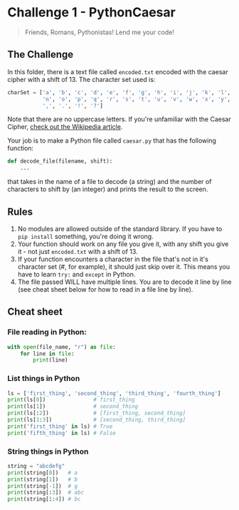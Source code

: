 # Challenge 1 - PythonCaesar
> Friends, Romans, Pythonistas! Lend me your code!

## The Challenge
In this folder, there is a text file called `encoded.txt` encoded with the caesar cipher with a shift of 13. The character set used is:
```python
charSet = ['a', 'b', 'c', 'd', 'e', 'f', 'g', 'h', 'i', 'j', 'k', 'l', 'm',
           'n', 'o', 'p', 'q', 'r', 's', 't', 'u', 'v', 'w', 'x', 'y', 'z',
           ',', '.', '!', '?']
```
Note that there are no uppercase letters. If you're unfamiliar with the Caesar Cipher, [check out the Wikipedia article](https://en.wikipedia.org/wiki/Caesar_cipher).

Your job is to make a Python file called `caesar.py` that has the following function:
```python
def decode_file(filename, shift):
    ...
```
that takes in the name of a file to decode (a string) and the number of characters to shift by (an integer) and prints the result to the screen.

## Rules
1. No modules are allowed outside of the standard library. If you have to `pip install` something, you're doing it wrong.
2. Your function should work on any file you give it, with any shift you give it - not just `encoded.txt` with a shift of 13.
3. If your function encounters a character in the file that's not in it's character set (#, for example), it should just skip over it. This means you have to learn `try:` and `except` in Python.
4. The file passed WILL have multiple lines. You are to decode it line by line (see cheat sheet below for how to read in a file line by line).

## Cheat sheet
### File reading in Python:
```python
with open(file_name, "r") as file:
    for line in file:
        print(line)
```
### List things in Python
```python
ls = ['first_thing', 'second_thing', 'third_thing', 'fourth_thing']
print(ls[0])               # first_thing
print(ls[1])               # second_thing
print(ls[:2])              # [first_thing, second_thing]
print(ls[1:3])             # [second_thing, third_thing]
print('first_thing' in ls) # True
print('fifth_thing' in ls) # False
```
### String things in Python
```python
string = "abcdefg"
print(string[0])   # a
print(string[1])   # b
print(string[-1])  # g
print(string[:3])  # abc
print(string[1:4]) # bc
```
